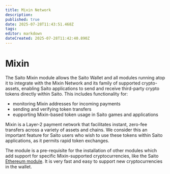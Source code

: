 ```yaml
---
title: Mixin Network
description: 
published: true
date: 2025-07-28T11:43:51.468Z
tags: 
editor: markdown
dateCreated: 2025-07-28T11:42:40.890Z
---
```


# Mixin

The Saito Mixin module allows the Saito Wallet and all modules running atop it to integrate with the Mixin Network and its family of supported crypto-assets, enabling Saito applications to send and receive third-party crypto tokens directly within Saito. This includes functionality for:

* monitoring Mixin addresses for incoming payments
* sending and verifying token transfers
* eupporting Mixin-based token usage in Saito games and applications

Mixin is a Layer-2 payment network that facilitates instant, zero-fee transfers across a variety of assets and chains. We consider this an important feature for Saito users who wish to use these tokens within Saito applications, as it permits rapid token exchanges.

The module is a pre-requisite for the installation of other modules which add support for specific Mixin-supported cryptocurrencies, like the Saito [Ethereum module](/applications/ethereum). It is very fast and easy to support new cryptocurrencies in the wallet.


